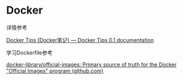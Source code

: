 # Docker

详情参考

[Docker Tips (Docker笔记) — Docker Tips 0.1 documentation](https://dockertips.readthedocs.io/en/latest/index.html)

学习Dockerfile参考

[docker-library/official-images: Primary source of truth for the Docker "Official Images" program (github.com)](https://github.com/docker-library/official-images)
